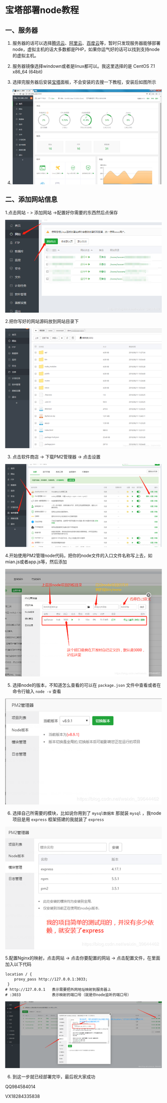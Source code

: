 



# 宝塔部署node教程



## 一、服务器

1. 服务器的话可以选择[腾讯云](https://cloud.tencent.com/)、[阿里云](www.aliyun.com)、[百度云](https://cloud.baidu.com/)等，暂时只发现服务器能够部署node，虚拟主机的话大多数都是PHP，如果你运气好的话可以找到支持node的虚拟主机。

2. 服务器镜像选择windown或者是linux都可以。我这里选择的是 CentOS 7.1 x86_64 (64bit) 

3. 选择完服务器后安装[宝塔](https://www.bt.cn/)面板，不会安装的去搜一下教程，安装后如图所示

4. ![](img/linux_pc_free.png)

   

## 二、添加网站信息

1.点击网站 - > 添加网站 ->配置好你需要的东西然后点保存



![步骤一](img/步骤一.png)


2.把你写好的网站源码放到网站目录下



![步骤二](img/步骤二.png)



3. 点击软件商店 -> 下载PM2管理器 -> 点击设置



![步骤三](img/步骤三.png)



4.开始使用PM2管理node代码，把你的node文件的入口文件名称写上去，如mian.js或者app.js等，然后添加



![步骤四](img/步骤四.png)



5. 选择node的版本，不知道怎么查看的可以在 `package.json` 文件中查看或者在命令行输入 `node -v` 查看



![步骤五](img/步骤五.png)



6. 选择自己所需要的模块，比如说你用到了 `mysql数据库` 那就装 `mysql` ，我node项目是用 `express` 框架搭建的我就装了 `express ` 



![步骤六](img/步骤六.png)


5.配置Nginx的映射，点击网站 -> 点击你要配置的网站 -> 点击配置文件，在里面加入以下代码



```nginx
location / {
	proxy_pass http://127.0.0.1:3033;     
 }
# http://127.0.0.1   表示需要把外网地址映射到服务器上
# :3033  			 表示映射的端口号（就是你node监听的端口号）
```



![步骤七](img/步骤七.png)



6. 到这一步就已经部署完毕，最后祝大家成功



QQ984584014

VX18284335838

